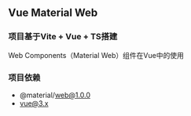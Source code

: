 ## Vue Material Web

### 项目基于Vite + Vue + TS搭建

Web Components（Material Web）组件在Vue中的使用

### 项目依赖

* @material/web@1.0.0
* vue@3.x